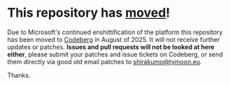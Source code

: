 # This repository has [moved](https://shinmera.com/projects/machine-state)!
Due to Microsoft's continued enshittification of the platform this repository has been moved to [Codeberg](https://shinmera.com/projects/machine-state) in August of 2025. It will not receive further updates or patches. **Issues and pull requests will not be looked at here either**, please submit your patches and issue tickets on Codeberg, or send them directly via good old email patches to [shirakumo@tymoon.eu](mailto:shirakumo@tymoon.eu).

Thanks.